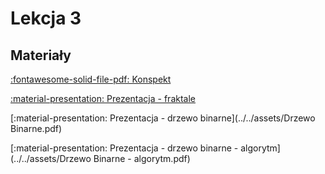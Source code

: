 # Lekcja 3

## Materiały

[:fontawesome-solid-file-pdf: Konspekt](../../assets/3-wpr-do-rek.pdf)

[:material-presentation: Prezentacja - fraktale](../../assets/Fraktale.pdf)

[:material-presentation: Prezentacja - drzewo binarne](../../assets/Drzewo Binarne.pdf)

[:material-presentation: Prezentacja - drzewo binarne - algorytm](../../assets/Drzewo Binarne - algorytm.pdf)

